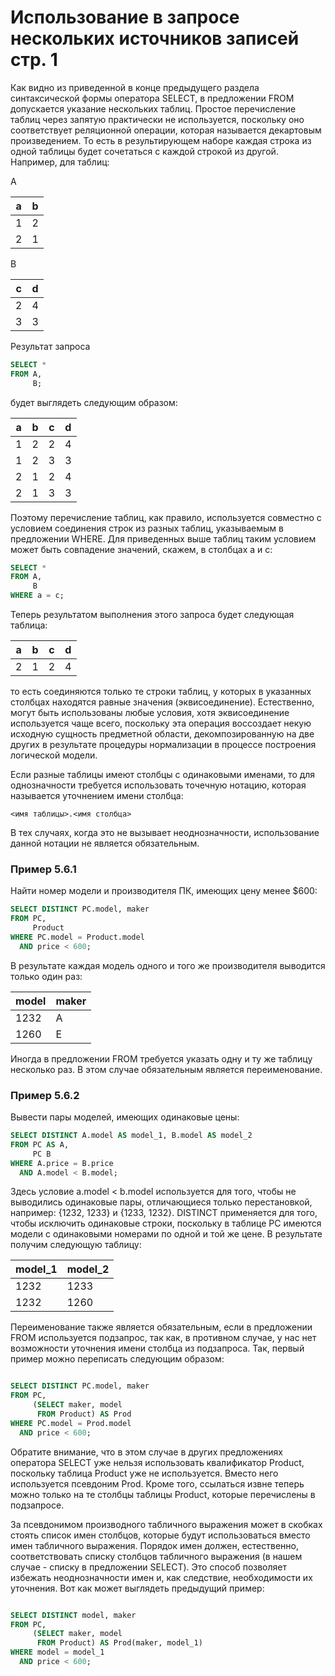 # Использование в запросе нескольких источников записей стр. 1

Как видно из приведенной в конце предыдущего раздела синтаксической формы оператора SELECT, в предложении FROM
допускается указание нескольких таблиц. Простое перечисление таблиц через запятую практически не используется, поскольку
оно соответствует реляционной операции, которая называется декартовым произведением. То есть в результирующем наборе
каждая строка из одной таблицы будет сочетаться с каждой строкой из другой. Например, для таблиц:

A

| a  | 	b |
|----|----|
| 1	 | 2  |
| 2	 | 1  |

B

| c  | 	d |
|----|----|
| 2	 | 4  |
| 3  | 	3 |

Результат запроса

```sql
SELECT *
FROM A,
     B;
```

будет выглядеть следующим образом:

| a	 | b  | 	c | 	d |
|----|----|----|----|
| 1	 | 2  | 	2 | 	4 |
| 1  | 	2 | 	3 | 	3 |
| 2  | 	1 | 	2 | 	4 |
| 2	 | 1  | 	3 | 	3 |

Поэтому перечисление таблиц, как правило, используется совместно с условием соединения строк из разных таблиц,
указываемым в предложении WHERE. Для приведенных выше таблиц таким условием может быть совпадение значений, скажем, в
столбцах a и c:

```sql
SELECT *
FROM A,
     B
WHERE a = c;
```

Теперь результатом выполнения этого запроса будет следующая таблица:

| a | b | c | d |
|---|---|---|---|
| 2 | 1 | 2 | 4 |

то есть соединяются только те строки таблиц, у которых в указанных столбцах находятся равные значения (эквисоединение).
Естественно, могут быть использованы любые условия, хотя эквисоединение используется чаще всего, поскольку эта операция
воссоздает некую исходную сущность предметной области, декомпозированную на две других в результате процедуры
нормализации в процессе построения логической модели.

Если разные таблицы имеют столбцы с одинаковыми именами, то для однозначности требуется использовать точечную нотацию,
которая называется уточнением имени столбца:

```<имя таблицы>.<имя столбца>```

В тех случаях, когда это не вызывает неоднозначности, использование данной нотации не является обязательным.

### Пример 5.6.1

Найти номер модели и производителя ПК, имеющих цену менее $600:

```sql
SELECT DISTINCT PC.model, maker
FROM PC,
     Product
WHERE PC.model = Product.model
  AND price < 600;
```

В результате каждая модель одного и того же производителя выводится только один раз:

| model | 	maker |
|-------|--------|
| 1232	 | A      |
| 1260  | 	E     |

Иногда в предложении FROM требуется указать одну и ту же таблицу несколько раз. В этом случае обязательным является
переименование.

### Пример 5.6.2

Вывести пары моделей, имеющих одинаковые цены:

```sql
SELECT DISTINCT A.model AS model_1, B.model AS model_2
FROM PC AS A,
     PC B
WHERE A.price = B.price
  AND A.model < B.model;
```

Здесь условие a.model < b.model используется для того, чтобы не выводились одинаковые пары, отличающиеся только
перестановкой, например: {1232, 1233} и {1233, 1232}. DISTINCT применяется для того, чтобы исключить одинаковые строки,
поскольку в таблице PC имеются модели с одинаковыми номерами по одной и той же цене. В результате получим следующую
таблицу:

| model_1 | model_2 |
|---------|---------|
| 1232    | 	1233   |
| 1232    | 	1260   |

Переименование также является обязательным, если в предложении FROM используется подзапрос, так как, в противном случае,
у нас нет возможности уточнения имени столбца из подзапроса. Так, первый пример можно переписать следующим образом:

```sql

SELECT DISTINCT PC.model, maker
FROM PC,
     (SELECT maker, model
      FROM Product) AS Prod
WHERE PC.model = Prod.model
  AND price < 600;

```

Обратите внимание, что в этом случае в других предложениях оператора SELECT уже нельзя использовать квалификатор
Product, поскольку таблица Product уже не используется. Вместо него используется псевдоним Prod. Кроме того, ссылаться
извне теперь можно только на те столбцы таблицы Product, которые перечислены в подзапросе.

За псевдонимом производного табличного выражения может в скобках стоять список имен столбцов, которые будут
использоваться вместо имен табличного выражения. Порядок имен должен, естественно, соответствовать списку столбцов
табличного выражения (в нашем случае - списку в предложении SELECT). Это способ позволяет избежать неоднозначности имен
и, как следствие, необходимости их уточнения. Вот как может выглядеть предыдущий пример:

```sql

SELECT DISTINCT model, maker
FROM PC,
     (SELECT maker, model
      FROM Product) AS Prod(maker, model_1)
WHERE model = model_1
  AND price < 600;

```